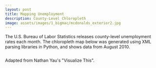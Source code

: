 ```yaml
---
layout: post
title: Mapping Unemployment
description: County-Level Chloropleth
image: assets/images/1_bigmac/mcdonalds_exterior2.jpg
---
```


The U.S. Bureau of Labor Statistics releases county-level unemployment rates each month. The chloropleth map below was generated using XML parsing libraries in Python, and shows data from August 2010.

<div class="4u"><img src="https://swetharevanur.github.io/assets/images/unemployment/map.svg" alt="" /></div>

Adapted from Nathan Yau's "Visualize This".


